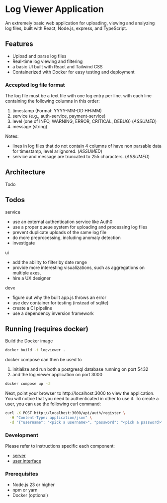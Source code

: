 # Log Viewer Application

An extremely basic web application for uploading, viewing and analyzing log files, built with React, Node.js, express, and TypeScript.

## Features

- Upload and parse log files
- Real-time log viewing and filtering
- a basic UI built with React and Tailwind CSS
- Containerized with Docker for easy testing and deployment

### Accepted log file format

The log file must be a text file with one log entry per line.
with each line containing the following columns in this order:
1. timestamp (Format: YYYY-MM-DD HH:MM)
2. service (e.g., auth-service, payment-service)
3. level (one of INFO, WARNING, ERROR, CRITICAL, DEBUG)  (_ASSUMED_)
4. message (string)

Notes:
- lines in log files that do not contain 4 columns of have non parsable data for 
timestamp, level ar ignored. (_ASSUMED_)
- service and message are truncated to 255 characters. (_ASSUMED_)

## Architecture

Todo

## Todos

service
- use an external authentication service like Auth0
- use a proper queue system for uploading and processing log files
- prevent duplicate uploads of the same log file
- do more preprocessing, including anomaly detection
- investigate 

ui
- add the ability to filter by date range
- provide more interesting visualizations, such as aggregations on multiple axes, 
- hire a UX designer

devx
- figure out why the built app.js throws an error 
- use dev container for testing (instead of sqlite)
- create a CI pipeline
- use a dependency inversion framework


## Running (requires docker)

Build the Docker image
```bash
docker build -t logviewer .
```

docker compose can then be used to 
1. initialize and run both a postgresql database running on port 5432
2. and the log viewer application on port 3000
```bash
docker compose up -d
```

Next, point your browser to http://localhost:3000 to view the application. You will 
notice that you need to authenticated in other to use it. To create a user, you can
use the following curl command:
```bash
curl -X POST http://localhost:3000/api/auth/register \
  -H "Content-Type: application/json" \
  -d '{"username": "<pick a username>", "password": "<pick a password>"}'
```

### Development

Please refer to instructions specific each component:
- [server](./api/README.md)
- [user interface](./ui/README.md)

### Prerequisites

- Node.js 23 or higher
- npm or yarn
- Docker (optional)


